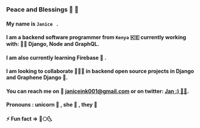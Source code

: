 ### Peace and Blessings :dizzy: :satellite: 

<!--
**Janice-M/Janice-M** is a ✨ _special_ ✨ repository because its `README.md` (this file) appears on your GitHub profile.



- 🌱 I’m currently learning Firebase
- 👯 I’m looking to collaborate on Django and 
- 🤔 I’m looking for help with ...
- 💬 Ask me about ...
- 📫 How to reach me: ...
- 😄 Pronouns: ...
-: ...
-->


#### My name is `Janice ` . 
#### I am a backend software programmer from `Kenya` :kenya:  currently working with: :woman_juggling: Django, Node and GraphQL. 
#### I am also currently learning Firebase :footprints: . 
#### I am looking to collaborate :people_holding_hands: in backend open source projects in Django and Graphene Django :dragon_face:. 

#### You can reach me on :love_letter: janiceink001@gmail.com or on twitter: [Jan :) :fairy_woman:](https://twitter.com/janice_nawal). 

#### Pronouns : unicorn :unicorn: , she :woman: , they :adult: 
  
#### ⚡ Fun fact => :first_quarter_moon_with_face::full_moon::last_quarter_moon_with_face:
